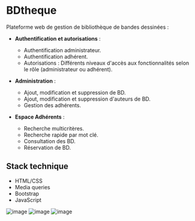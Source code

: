 # BDtheque

Plateforme web de gestion de bibliothèque de bandes dessinées :

- **Authentification et autorisations** :
  - Authentification administrateur.
  - Authentification adhérent.
  - Autorisations : Différents niveaux d'accès aux fonctionnalités selon le rôle (administrateur ou adhérent).

- **Administration** :
  - Ajout, modification et suppression de BD.
  - Ajout, modification et suppression d'auteurs de BD.
  - Gestion des adhérents.
  
- **Espace Adhérents** :
  - Recherche multicritères.
  - Recherche rapide par mot clé.
  - Consultation des BD.
  - Réservation de BD.

## Stack technique

- HTML/CSS
- Media queries
- Bootstrap
- JavaScript

![image](https://github.com/user-attachments/assets/8b338d66-1a54-4bad-93bc-1c149343e370) ![image](https://github.com/user-attachments/assets/edefe1a1-0090-41ec-a07f-6274083a2965) ![image](https://github.com/user-attachments/assets/d83b2100-b533-4647-aa4a-ed6554eb51be)



